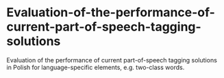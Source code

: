 # Evaluation-of-the-performance-of-current-part-of-speech-tagging-solutions
Evaluation of the performance of current part-of-speech tagging solutions in Polish for language-specific elements, e.g. two-class words.
